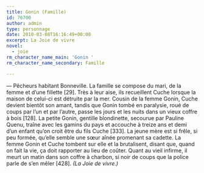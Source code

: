 ```yaml
---
title: Gonin (Famille)
id: 76700
author: admin
type: personnage
date: 2010-03-08T16:16:49+00:00
excerpt: La Joie de vivre
novel:
  - joie
rm_character_name_main: 'Gonin '
rm_character_name_secondary: Famille

---
```

— Pêcheurs habitant Bonneville. La famille se compose du mari, de la femme et d&rsquo;une fillette [29]. Très à leur aise, ils recueillent Cuche lorsque la maison de celui-ci est détruite par la mer. Cousin de la femme Gonin, Cuche devient bientôt son amant, tandis que Gonin tombé en paralysie, roué de coups par l&rsquo;un et par l&rsquo;autre, passe les jours et les nuits dans un vieux coffre à bois [128]. La petite Gonin, gentille blondinette, secourue par Pauline Quenu, traîne avec les gamins du pays et accouche à treize ans et demi d&rsquo;un enfant qu&rsquo;on croit être du fils Cuche [333]. La jeune mère est si frêle, si peu formée, qu&rsquo;elle semble une sœur aînée promenant sa cadette. La femme Gonin et Cuche tombent sur elle et la brutalisent, disant que, quand on fait la vie, ça doit rapporter au lieu de coûter. Quant au vieil infirme, il meurt un matin dans son coffre à charbon, si noir de coups que la police parle de s&rsquo;en mêler [428]. _(La Joie de vivre.)_